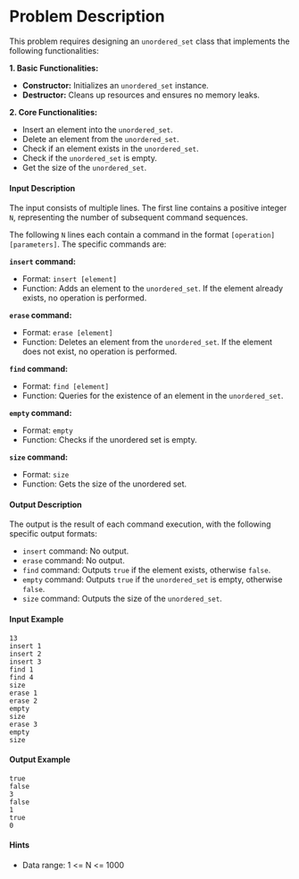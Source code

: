 # Problem Description

This problem requires designing an `unordered_set` class that implements the following functionalities:

**1. Basic Functionalities:**

- **Constructor:** Initializes an `unordered_set` instance.
- **Destructor:** Cleans up resources and ensures no memory leaks.

**2. Core Functionalities:**

- Insert an element into the `unordered_set`.
- Delete an element from the `unordered_set`.
- Check if an element exists in the `unordered_set`.
- Check if the `unordered_set` is empty.
- Get the size of the `unordered_set`.


#### Input Description

The input consists of multiple lines. The first line contains a positive integer `N`, representing the number of subsequent command sequences.

The following `N` lines each contain a command in the format `[operation] [parameters]`.  The specific commands are:

**`insert` command:**

- Format: `insert [element]`
- Function: Adds an element to the `unordered_set`. If the element already exists, no operation is performed.

**`erase` command:**

- Format: `erase [element]`
- Function: Deletes an element from the `unordered_set`. If the element does not exist, no operation is performed.

**`find` command:**

- Format: `find [element]`
- Function: Queries for the existence of an element in the `unordered_set`.

**`empty` command:**

- Format: `empty`
- Function: Checks if the unordered set is empty.

**`size` command:**

- Format: `size`
- Function: Gets the size of the unordered set.


#### Output Description

The output is the result of each command execution, with the following specific output formats:

- `insert` command: No output.
- `erase` command: No output.
- `find` command: Outputs `true` if the element exists, otherwise `false`.
- `empty` command: Outputs `true` if the `unordered_set` is empty, otherwise `false`.
- `size` command: Outputs the size of the `unordered_set`.


#### Input Example

```
13
insert 1
insert 2
insert 3
find 1
find 4
size
erase 1
erase 2
empty
size
erase 3
empty
size
```


#### Output Example

```
true
false
3
false
1
true
0
```


#### Hints

- Data range: 1 <= N <= 1000

